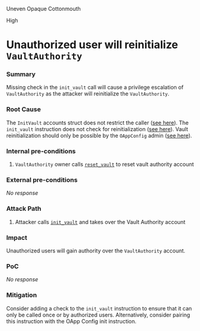 Uneven Opaque Cottonmouth

High

# Unauthorized user will reinitialize `VaultAuthority`

### Summary

Missing check in the `init_vault` call will cause a privilege escalation of `VaultAuthority` as the attacker will reinitialize the `VaultAuthority`.

### Root Cause

The `InitVault` accounts struct does not restrict the caller ([see here](https://github.com/sherlock-audit/2024-09-orderly-network-solana-contract/blob/main/solana-vault/packages/solana/contracts/programs/solana-vault/src/instructions/vault_instr/init_vault.rs#L12-L19)).
The `init_vault` instruction does not check for reinitialization ([see here](https://github.com/sherlock-audit/2024-09-orderly-network-solana-contract/blob/main/solana-vault/packages/solana/contracts/programs/solana-vault/src/instructions/vault_instr/init_vault.rs#L25-L34)).
Vault reinitialization should only be possible by the `OAppConfig` admin ([see here](https://github.com/sherlock-audit/2024-09-orderly-network-solana-contract/blob/main/solana-vault/packages/solana/contracts/programs/solana-vault/src/instructions/vault_instr/reinit_vault.rs#L7-L25)).

### Internal pre-conditions

1. `VaultAuthority` owner calls [`reset_vault`](https://github.com/sherlock-audit/2024-09-orderly-network-solana-contract/blob/main/solana-vault/packages/solana/contracts/programs/solana-vault/src/instructions/vault_instr/reset_vault.rs#L22) to reset vault authority account

### External pre-conditions

_No response_

### Attack Path

1. Attacker calls [`init_vault`](https://github.com/sherlock-audit/2024-09-orderly-network-solana-contract/blob/main/solana-vault/packages/solana/contracts/programs/solana-vault/src/instructions/vault_instr/init_vault.rs#L25) and takes over the Vault Authority account

### Impact

Unauthorized users will gain authority over the `VaultAuthority` account.

### PoC

_No response_

### Mitigation

Consider adding a check to the `init_vault` instruction to ensure that it can only be called once or by authorized users. Alternatively, consider pairing this instruction with the OApp Config init instruction.
